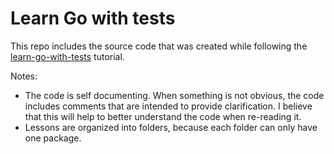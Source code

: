 # Learn Go with tests

This repo includes the source code that was created while following the [learn-go-with-tests](https://quii.gitbook.io/learn-go-with-tests/) tutorial.

Notes: 
* The code is self documenting. When something is not obvious, the code includes comments that are intended to provide clarification. I believe that this will help to better understand the code when re-reading it.
* Lessons are organized into folders, because each folder can only have one package.
